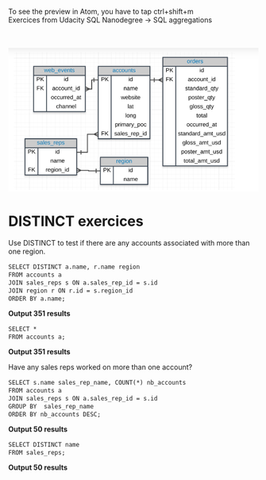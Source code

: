 
To see the preview in Atom, you have to tap ctrl+shift+m </br>
Exercices from Udacity SQL Nanodegree -> SQL aggregations  </br> </br> </br>


![](assets/groupy_by-82530243.PNG)

# DISTINCT exercices

Use DISTINCT to test if there are any accounts associated with more than one region.
```
SELECT DISTINCT a.name, r.name region
FROM accounts a
JOIN sales_reps s ON a.sales_rep_id = s.id
JOIN region r ON r.id = s.region_id
ORDER BY a.name;
```
__Output 351 results__

```
SELECT *
FROM accounts a;
```
__Output 351 results__

Have any sales reps worked on more than one account?
```
SELECT s.name sales_rep_name, COUNT(*) nb_accounts
FROM accounts a
JOIN sales_reps s ON a.sales_rep_id = s.id
GROUP BY  sales_rep_name
ORDER BY nb_accounts DESC;
```
__Output 50 results__

```
SELECT DISTINCT name
FROM sales_reps;
```

__Output 50 results__
